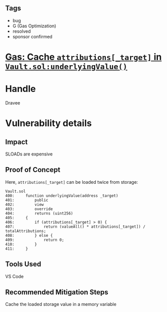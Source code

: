 ## Tags

- bug
- G (Gas Optimization)
- resolved
- sponsor confirmed

# [Gas: Cache `attributions[_target]` in `Vault.sol:underlyingValue()`](https://github.com/code-423n4/2022-01-insure-findings/issues/343) 

# Handle

Dravee


# Vulnerability details

## Impact
SLOADs are expensive

## Proof of Concept
Here, `attributions[_target]` can be loaded twice from storage:
```
Vault.sol
400:     function underlyingValue(address _target)
401:         public
402:         view
403:         override
404:         returns (uint256)
405:     {
406:         if (attributions[_target] > 0) {
407:             return (valueAll() * attributions[_target]) / totalAttributions;
408:         } else {
409:             return 0;
410:         }
411:     }
```

## Tools Used
VS Code

## Recommended Mitigation Steps
Cache the loaded storage value in a memory variable

